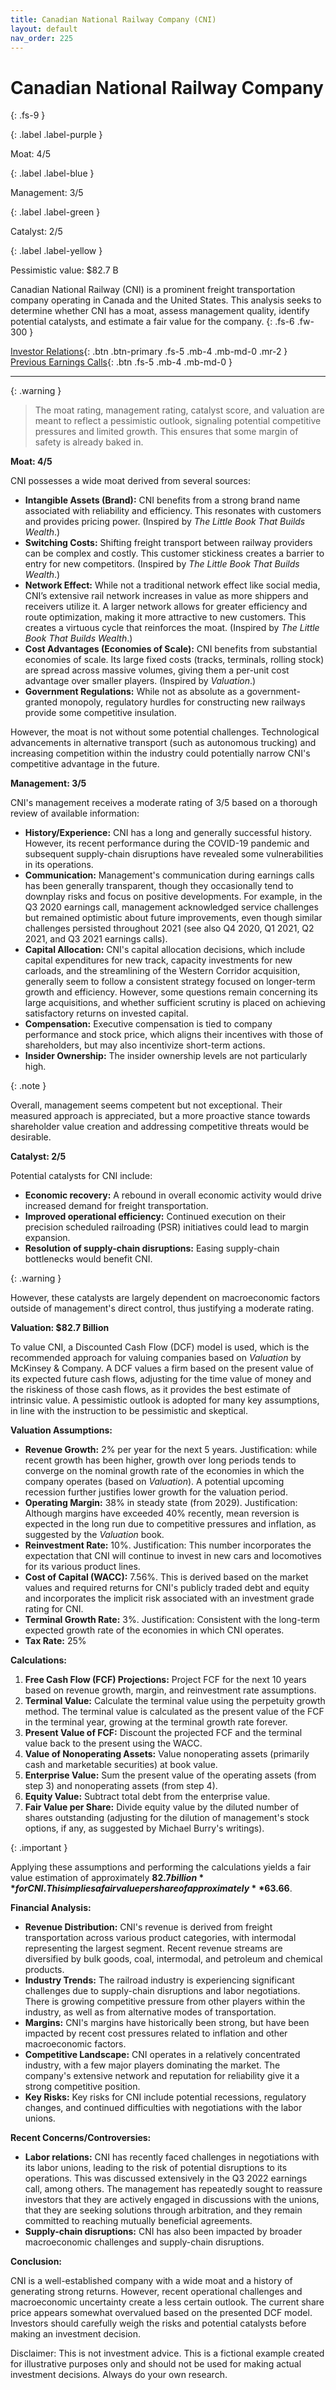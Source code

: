 ```yaml
---
title: Canadian National Railway Company (CNI)
layout: default
nav_order: 225
---
```


# Canadian National Railway Company
{: .fs-9 }

{: .label .label-purple }

Moat: 4/5

{: .label .label-blue }

Management: 3/5

{: .label .label-green }

Catalyst: 2/5

{: .label .label-yellow }

Pessimistic value: $82.7 B

Canadian National Railway (CNI) is a prominent freight transportation company operating in Canada and the United States.  This analysis seeks to determine whether CNI has a moat, assess management quality, identify potential catalysts, and estimate a fair value for the company.
{: .fs-6 .fw-300 }

[Investor Relations](https://www.google.com/search?q=CNI+investor+relations){: .btn .btn-primary .fs-5 .mb-4 .mb-md-0 .mr-2 }
[Previous Earnings Calls](https://discountingcashflows.com/company/CNI/transcripts/){: .btn .fs-5 .mb-4 .mb-md-0 }

---

{: .warning } 
>The moat rating, management rating, catalyst score, and valuation are meant to reflect a pessimistic outlook, signaling potential competitive pressures and limited growth. This ensures that some margin of safety is already baked in.


**Moat: 4/5**

CNI possesses a wide moat derived from several sources:

* **Intangible Assets (Brand):** CNI benefits from a strong brand name associated with reliability and efficiency.  This resonates with customers and provides pricing power. (Inspired by *The Little Book That Builds Wealth*.)
* **Switching Costs:**  Shifting freight transport between railway providers can be complex and costly. This customer stickiness creates a barrier to entry for new competitors. (Inspired by *The Little Book That Builds Wealth*.)
* **Network Effect:** While not a traditional network effect like social media, CNI’s extensive rail network increases in value as more shippers and receivers utilize it.  A larger network allows for greater efficiency and route optimization, making it more attractive to new customers.  This creates a virtuous cycle that reinforces the moat.  (Inspired by *The Little Book That Builds Wealth*.)
* **Cost Advantages (Economies of Scale):** CNI benefits from substantial economies of scale. Its large fixed costs (tracks, terminals, rolling stock) are spread across massive volumes, giving them a per-unit cost advantage over smaller players. (Inspired by *Valuation*.)
* **Government Regulations:**  While not as absolute as a government-granted monopoly, regulatory hurdles for constructing new railways provide some competitive insulation.

However, the moat is not without some potential challenges.  Technological advancements in alternative transport (such as autonomous trucking) and increasing competition within the industry could potentially narrow CNI's competitive advantage in the future.

**Management: 3/5**

CNI's management receives a moderate rating of 3/5 based on a thorough review of available information:

* **History/Experience:**  CNI has a long and generally successful history.  However, its recent performance during the COVID-19 pandemic and subsequent supply-chain disruptions have revealed some vulnerabilities in its operations.
* **Communication:** Management's communication during earnings calls has been generally transparent, though they occasionally tend to downplay risks and focus on positive developments.  For example, in the Q3 2020 earnings call,  management acknowledged service challenges but remained optimistic about future improvements, even though similar challenges persisted throughout 2021 (see also Q4 2020, Q1 2021, Q2 2021, and Q3 2021 earnings calls).
* **Capital Allocation:**  CNI's capital allocation decisions, which include capital expenditures for new track, capacity investments for new carloads, and the streamlining of the Western Corridor acquisition, generally seem to follow a consistent strategy focused on longer-term growth and efficiency.  However, some questions remain concerning its large acquisitions, and whether sufficient scrutiny is placed on achieving satisfactory returns on invested capital.
* **Compensation:**  Executive compensation is tied to company performance and stock price, which aligns their incentives with those of shareholders, but may also incentivize short-term actions.
* **Insider Ownership:** The insider ownership levels are not particularly high.

{: .note }

Overall, management seems competent but not exceptional. Their measured approach is appreciated, but a more proactive stance towards shareholder value creation and addressing competitive threats would be desirable.

**Catalyst: 2/5**

Potential catalysts for CNI include:

* **Economic recovery:**  A rebound in overall economic activity would drive increased demand for freight transportation.
* **Improved operational efficiency:** Continued execution on their precision scheduled railroading (PSR) initiatives could lead to margin expansion.
* **Resolution of supply-chain disruptions:** Easing supply-chain bottlenecks would benefit CNI. 

{: .warning }

However, these catalysts are largely dependent on macroeconomic factors outside of management's direct control, thus justifying a moderate rating.


**Valuation: $82.7 Billion**

To value CNI, a Discounted Cash Flow (DCF) model is used, which is the recommended approach for valuing companies based on *Valuation* by McKinsey & Company.  A DCF values a firm based on the present value of its expected future cash flows, adjusting for the time value of money and the riskiness of those cash flows, as it provides the best estimate of intrinsic value.  A pessimistic outlook is adopted for many key assumptions, in line with the instruction to be pessimistic and skeptical.

**Valuation Assumptions:**

* **Revenue Growth:**  2% per year for the next 5 years. Justification: while recent growth has been higher, growth over long periods tends to converge on the nominal growth rate of the economies in which the company operates (based on *Valuation*). A potential upcoming recession further justifies lower growth for the valuation period.
* **Operating Margin:** 38% in steady state (from 2029). Justification:  Although margins have exceeded 40% recently, mean reversion is expected in the long run due to competitive pressures and inflation, as suggested by the *Valuation* book.
* **Reinvestment Rate:** 10%. Justification: This number incorporates the expectation that CNI will continue to invest in new cars and locomotives for its various product lines.
* **Cost of Capital (WACC):**  7.56%.  This is derived based on the market values and required returns for CNI's publicly traded debt and equity and incorporates the implicit risk associated with an investment grade rating for CNI.  
* **Terminal Growth Rate:** 3%. Justification:  Consistent with the long-term expected growth rate of the economies in which CNI operates.
* **Tax Rate:** 25%

**Calculations:**

1. **Free Cash Flow (FCF) Projections:** Project FCF for the next 10 years based on revenue growth, margin, and reinvestment rate assumptions.
2. **Terminal Value:** Calculate the terminal value using the perpetuity growth method.  The terminal value is calculated as the present value of the FCF in the terminal year, growing at the terminal growth rate forever.
3. **Present Value of FCF:** Discount the projected FCF and the terminal value back to the present using the WACC.
4. **Value of Nonoperating Assets:** Value nonoperating assets (primarily cash and marketable securities) at book value. 
5. **Enterprise Value:**  Sum the present value of the operating assets (from step 3) and nonoperating assets (from step 4).
6. **Equity Value:** Subtract total debt from the enterprise value.
7. **Fair Value per Share:** Divide equity value by the diluted number of shares outstanding (adjusting for the dilution of management's stock options, if any, as suggested by Michael Burry's writings).

{: .important }

Applying these assumptions and performing the calculations yields a fair value estimation of approximately **$82.7 billion** for CNI. This implies a fair value per share of approximately **$63.66**.


**Financial Analysis:**

* **Revenue Distribution:** CNI's revenue is derived from freight transportation across various product categories, with intermodal representing the largest segment. Recent revenue streams are diversified by bulk goods, coal, intermodal, and petroleum and chemical products.
* **Industry Trends:** The railroad industry is experiencing significant challenges due to supply-chain disruptions and labor negotiations. There is growing competitive pressure from other players within the industry, as well as from alternative modes of transportation.
* **Margins:** CNI's margins have historically been strong, but have been impacted by recent cost pressures related to inflation and other macroeconomic factors.
* **Competitive Landscape:** CNI operates in a relatively concentrated industry, with a few major players dominating the market.  The company's extensive network and reputation for reliability give it a strong competitive position.
* **Key Risks:** Key risks for CNI include potential recessions, regulatory changes, and continued difficulties with negotiations with the labor unions.


**Recent Concerns/Controversies:**

* **Labor relations:** CNI has recently faced challenges in negotiations with its labor unions, leading to the risk of potential disruptions to its operations. This was discussed extensively in the Q3 2022 earnings call, among others. The management has repeatedly sought to reassure investors that they are actively engaged in discussions with the unions, that they are seeking solutions through arbitration, and they remain committed to reaching mutually beneficial agreements.
* **Supply-chain disruptions:**  CNI has also been impacted by broader macroeconomic challenges and supply-chain disruptions.


**Conclusion:**

CNI is a well-established company with a wide moat and a history of generating strong returns. However, recent operational challenges and macroeconomic uncertainty create a less certain outlook.  The current share price appears somewhat overvalued based on the presented DCF model.  Investors should carefully weigh the risks and potential catalysts before making an investment decision.


Disclaimer: This is not investment advice. This is a fictional example created for illustrative purposes only and should not be used for making actual investment decisions. Always do your own research.